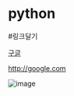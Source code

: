 # python

#링크달기


[구글](http://google.com)   


http://google.com   


![image](https://user-images.githubusercontent.com/54702622/64003984-63905d00-cb48-11e9-9f3b-3833d267d4e0.png)
